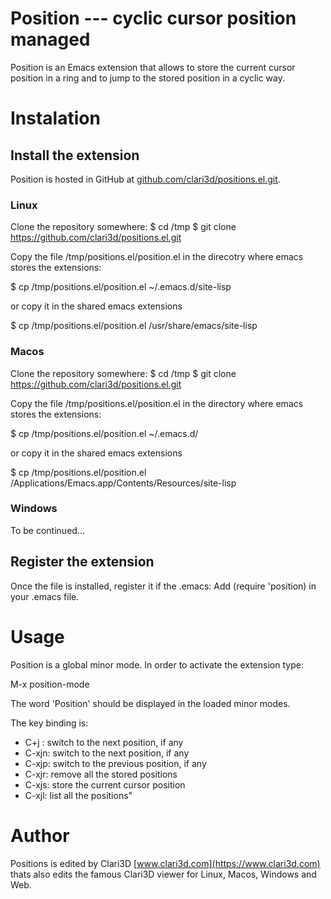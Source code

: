 # Position --- cyclic cursor position managed

Position is an Emacs extension that allows to store the current cursor position
in a ring and to jump to the stored position in a cyclic way.

# Instalation

## Install the extension

Position is hosted in GitHub at
[github.com/clari3d/positions.el.git](https://github.com/clari3d/positions.el.git).

### Linux

Clone the repository somewhere:
$ cd /tmp
$ git clone https://github.com/clari3d/positions.el.git

Copy the file /tmp/positions.el/position.el in the direcotry where emacs stores
the extensions:

$ cp /tmp/positions.el/position.el ~/.emacs.d/site-lisp

or copy it in the shared emacs extensions

$ cp /tmp/positions.el/position.el /usr/share/emacs/site-lisp


### Macos

Clone the repository somewhere:
$ cd /tmp
$ git clone https://github.com/clari3d/positions.el.git

Copy the file /tmp/positions.el/position.el in the directory where emacs stores
the extensions:

$ cp /tmp/positions.el/position.el ~/.emacs.d/

or copy it in the shared emacs extensions

$ cp /tmp/positions.el/position.el /Applications/Emacs.app/Contents/Resources/site-lisp


### Windows

To be continued...


## Register the extension

Once the file is installed, register it if the .emacs: Add (require 'position)
in your .emacs file.

# Usage

Position is a global minor mode. In order to activate the extension type:

M-x position-mode

The word 'Position' should be displayed in the loaded minor modes.

The key binding is:
- C+j  : switch to the next position, if any
- C-xjn: switch to the next position, if any
- C-xjp: switch to the previous position, if any
- C-xjr: remove all the stored positions
- C-xjs: store the current cursor position
- C-xjl: list all the positions"


# Author

Positions is edited by Clari3D [www.clari3d.com](https://www.clari3d.com) thats
also edits the famous Clari3D viewer for Linux, Macos, Windows and Web.
